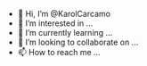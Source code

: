 - 👋 Hi, I’m @KarolCarcamo
- 👀 I’m interested in ...
- 🌱 I’m currently learning ...
- 💞️ I’m looking to collaborate on ...
- 📫 How to reach me ...

<!---
KarolCarcamo/KarolCarcamo is a ✨ special ✨ repository because its `README.md` (this file) appears on your GitHub profile.
You can click the Preview link to take a look at your changes.
--->
